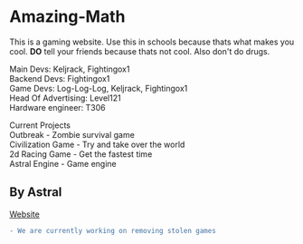 # Amazing-Math
This is a gaming website. Use this in schools because thats what makes you cool. **DO** tell your friends because thats not cool. Also don't do drugs.

Main Devs: Keljrack, Fightingox1<br />
Backend Devs: Fightingox1 <br />
Game Devs: Log-Log-Log, Keljrack, Fightingox1<br />
Head Of Advertising: Level121 <br />
Hardware engineer: T306

Current Projects <br />
Outbreak - Zombie survival game <br />
Civilization Game - Try and take over the world <br />
2d Racing Game - Get the fastest time <br />
Astral Engine - Game engine

## By Astral

[Website](https://astraltech.github.io/AmazingMath/)

```diff
- We are currently working on removing stolen games
```
